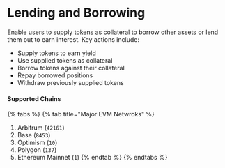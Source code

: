 # Lending and Borrowing

Enable users to supply tokens as collateral to borrow other assets or lend them out to earn interest. Key actions include:

* Supply tokens to earn yield
* Use supplied tokens as collateral
* Borrow tokens against their collateral
* Repay borrowed positions
* Withdraw previously supplied tokens

#### Supported Chains

{% tabs %}
{% tab title="Major EVM Netwroks" %}
1. Arbitrum (`42161`)
2. Base (`8453`)
3. Optimism (`10`)
4. Polygon (`137`)
5. Ethereum Mainnet (`1`)
{% endtab %}
{% endtabs %}

